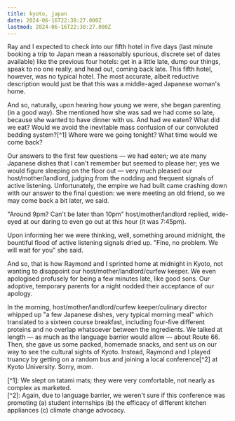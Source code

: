 ```yaml
---
title: kyoto, japan
date: 2024-06-16T22:38:27.000Z
lastmod: 2024-06-16T22:38:27.000Z
---
```

Ray and I expected to check into our fifth hotel in five days (last minute booking a trip to Japan mean a reasonably spurious, discrete set of dates available) like the previous four hotels: get in a little late, dump our things, speak to no one really, and head out, coming back late. This fifth hotel, however, was no typical hotel. The most accurate, albeit reductive description would just be that this was a middle-aged Japanese woman's home.

And so, naturally, upon hearing how young we were, she began parenting (in a good way). She mentioned how she was sad we had come so late, because she wanted to have dinner with us. And had we eaten? What did we eat? Would we avoid the inevitable mass confusion of our convoluted bedding system?\[^1] Where were we going tonight? What time would we come back?

Our answers to the first few questions — we had eaten; we ate many Japanese dishes that I can't remember but seemed to please her; yes we would figure sleeping on the floor out — very much pleased our host/mother/landlord, judging from the nodding and frequent signals of active listening. Unfortunately, the empire we had built came crashing down with our answer to the final question: we were meeting an old friend, so we may come back a bit later, we said.

"Around 9pm? Can't be later than 10pm" host/mother/landlord replied, wide-eyed at our daring to even go out at this hour (it was 7:45pm).

Upon informing her we were thinking, well, something around midnight, the bountiful flood of active listening signals dried up. "Fine, no problem. We will wait for you" she said.

And so, that is how Raymond and I sprinted home at midnight in Kyoto, not wanting to disappoint our host/mother/landlord/curfew keeper. We even apologised profusely for being a few minutes late, like good sons. Our adoptive, temporary parents for a night nodded their acceptance of our apology.

In the morning, host/mother/landlord/curfew keeper/culinary director whipped up "a few Japanese dishes, very typical morning meal" which translated to a sixteen course breakfast, including four-five different proteins and no overlap whatsoever between the ingredients. We talked at length — as much as the language barrier would allow — about Route 66. Then, she gave us some packed, homemade snacks, and sent us on our way to see the cultural sights of Kyoto. Instead, Raymond and I played truancy by getting on a random bus and joining a local conference\[^2] at Kyoto University. Sorry, mom.

\[^1]: We slept on tatami mats; they were very comfortable, not nearly as complex as marketed.\
\[^2]: Again, due to language barrier, we weren't sure if this conference was promoting (a) student internships (b) the efficacy of different kitchen appliances (c) climate change advocacy.
